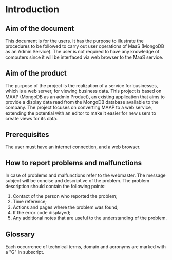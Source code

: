 # Introduction

## Aim of the document
This document is for the users. It has the purpose to illustrate the procedures to be followed to carry out user operations of MaaS (MongoDB as an Admin Service). The user is not required to have any knowledge of computers since it will be interfaced via web browser to the MaaS service.

## Aim of the product
The purpose of the project is the realization of a service for businesses, which is a web server, for viewing business data. This project is based on MAAP (MongoDB as an admin Product), an existing application that aims to provide a display data read from the MongoDB database available to the company. The project focuses on converting MAAP to a web service, extending the potential with an editor to make it easier for new users to create views for its
data.

## Prerequisites
The user must have an internet connection, and a web browser.

## How to report problems and malfunctions
In case of problems and malfunctions refer to the webmaster. The message subject will
be concise and descriptive of the problem. The problem description should contain
the following points:

1. Contact of the person who reported the problem;
2. Time reference;
3. Actions and pages where the problem was found;
4. If the error code displayed;
5. Any additional notes that are useful to the understanding of the problem.



## Glossary
Each occurrence of technical terms, domain and acronyms are marked with a "G" in subscript.




